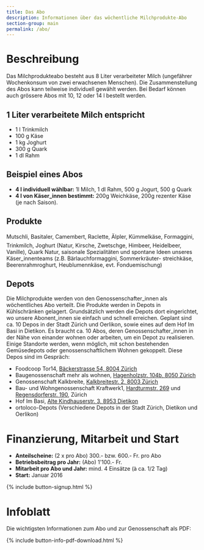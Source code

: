 ```yaml
---
title: Das Abo
description: Informationen über das wöchentliche Milchprodukte-Abo
section-group: main
permalink: /abo/
---
```


# Beschreibung

Das Milchprodukteabo besteht aus 8 Liter verarbeiteter Milch
(ungefährer Wochenkonsum von zwei erwachsenen Menschen). Die
Zusammenstellung des Abos kann teilweise individuell gewählt werden.
Bei Bedarf können auch grössere Abos mit 10, 12 oder 14 l bestellt
werden.

## 1 Liter verarbeitete Milch entspricht

- 1 l Trinkmilch
- 100 g Käse
- 1 kg Joghurt
- 300 g Quark
- 1 dl Rahm

## Beispiel eines Abos

- **4 l individuell wählbar:** 1l Milch, 1 dl Rahm, 500 g Jogurt, 500
g Quark
- **4 l von Käser_innen bestimmt:** 200g Weichkäse, 200g rezenter
Käse (je nach Saison).

## Produkte

Mutschli, Basitaler, Camembert, Raclette, Älpler,
Kümmelkäse, Formaggini, Trinkmilch, Joghurt (Natur, Kirsche,
Zwetschge, Himbeer, Heidelbeer, Vanille), Quark Natur, saisonale
Spezialitäten und spontane Ideen unseres Käser_innenteams (z.B.
Bärlauchformaggini, Sommerkräuter- streichkäse, Beerenrahmroghurt,
Heublumennkäse, evt. Fonduemischung)

## Depots

Die Milchprodukte werden von den Genossenschafter_innen als
wöchentliches Abo verteilt. Die Produkte werden in Depots in
Kühlschränken gelagert. Grundsätzlich werden die Depots dort
eingerichtet, wo unsere Abonent_innen sie einfach und schnell
erreichen. Geplant sind ca. 10 Depos in der Stadt Zürich und Oerlikon,
sowie eines auf dem Hof Im Basi in Dietikon. Es braucht ca. 10 Abos,
deren Genossenschafter_innen in der Nähe von einander wohnen oder
arbeiten, um ein Depot zu realisieren. Einige Standorte werden, wenn
möglich, mit schon bestehenden Gemüsedepots oder genossenschaftlichem
Wohnen gekoppelt. Diese Depos sind im Gespräch:

- Foodcoop Tor14, [Bäckerstrasse 54, 8004 Zürich](https://www.google.ch/maps/place/Bäckerstrasse+54+8004+Zürich+Switzerland)
- Baugenossenschaft mehr als wohnen, [Hagenholzstr. 104b, 8050 Zürich](https://www.google.ch/maps/place/Hagenholzstrasse+104b+8050+Zürich+Switzerland)
- Genossenschaft Kalkbreite, [Kalkbreitestr. 2, 8003 Zürich](https://www.google.ch/maps/place/Kalkbreitestrasse+2+8003+Zürich+Switzerland)
- Bau- und Wohngenossenschaft Kraftwerk1,
  [Hardturmstr. 269](https://www.google.ch/maps/place/Kraftwerk1+Hardturmstrasse+269+8005+Zürich+Switzerland) und [Regensdorferstr. 190](https://www.google.ch/maps/place/Regensdorferstrasse+190+8049+Zürich+Switzerland), Zürich
- Hof Im Basi, [Alte Kindhauserstr. 3, 8953 Dietikon](https://www.google.ch/maps/place/Alte+Kindhauserstrasse+3+8953+Dietikon+Switzerland)
- ortoloco-Depots (Verschiedene Depots in der Stadt Zürich, Dietikon
  und Oerlikon)

# Finanzierung, Mitarbeit und Start

- **Anteilscheine:** (2 x pro Abo) 300.- bzw. 600.- Fr. pro Abo
- **Betriebsbeitrag pro Jahr:** (Abo) 1'100.- Fr.
- **Mitarbeit pro Abo und Jahr:** mind. 4 Einsätze (à ca. 1/2 Tag)
- **Start:** Januar 2016

{% include button-signup.html %}

# Infoblatt

Die wichtigsten Informationen zum Abo und zur Genossenschaft als PDF:

{% include button-info-pdf-download.html %}
